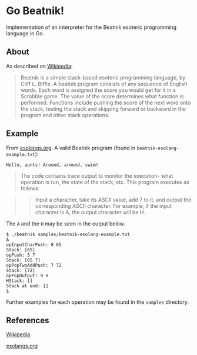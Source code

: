 # Go Beatnik!
Implementation of an interpreter for the Beatnik esoteric programming language in Go.

## About

As described on [Wikipedia](https://en.wikipedia.org/wiki/Beatnik_\(programming_language\)):

> Beatnik is a simple stack-based esoteric programming language, by Cliff L. Biffle. A beatnik program consists of any sequence of English words. Each word is assigned the score you would get for it in a Scrabble game. The value of the score determines what function is performed. Functions include pushing the score of the next word onto the stack, testing the stack and skipping forward or backward in the program and other stack operations.

## Example

From [esolangs.org](https://esolangs.org/wiki/Beatnik). A valid Beatnik program (found in `beatnik-esolang-example.txt`):

```
Hello, aunts! Around, around, swim!
```

> The code contains trace output to monitor the execution- what operation is run, the state of the stack, etc. This program executes as follows:

>> Input a character, take its ASCII value, add 7 to it, and output the corresponding ASCII character. For example, if the input character is A, the output character will be H.

The `A` and the `H` may be seen in the output below.

```
$ ./beatnik samples/beatnik-esolang-example.txt 
A
opInputCharPush: 8 65
Stack: [65]
opPush: 5 7
Stack: [65 7]
opPopTwoAddPush: 7 72
Stack: [72]
opPopOutput: 9 H
HStack: []
Stack at end: []
$
```

Further examples for each operation may be found in the `samples` directory.

## References

[Wikipedia](https://en.wikipedia.org/wiki/Beatnik_\(programming_language\))

[esolangs.org](https://esolangs.org/wiki/Beatnik)

